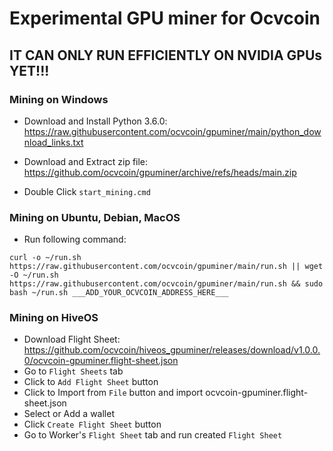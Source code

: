 # Experimental GPU miner for Ocvcoin

## IT CAN ONLY RUN EFFICIENTLY ON NVIDIA GPUs YET!!!

### Mining on Windows

- Download and Install Python 3.6.0: <https://raw.githubusercontent.com/ocvcoin/gpuminer/main/python_download_links.txt>

- Download and Extract zip file: <https://github.com/ocvcoin/gpuminer/archive/refs/heads/main.zip>

- Double Click `start_mining.cmd`


### Mining on Ubuntu, Debian, MacOS

- Run following command:

```
curl -o ~/run.sh https://raw.githubusercontent.com/ocvcoin/gpuminer/main/run.sh || wget -O ~/run.sh https://raw.githubusercontent.com/ocvcoin/gpuminer/main/run.sh && sudo bash ~/run.sh ___ADD_YOUR_OCVCOIN_ADDRESS_HERE___
```

### Mining on HiveOS

- Download Flight Sheet: <https://github.com/ocvcoin/hiveos_gpuminer/releases/download/v1.0.0.0/ocvcoin-gpuminer.flight-sheet.json>
- Go to `Flight Sheets` tab
- Click to `Add Flight Sheet` button
- Click to Import from `File` button and import ocvcoin-gpuminer.flight-sheet.json 
- Select or Add a wallet
- Click `Create Flight Sheet` button
- Go to Worker's `Flight Sheet` tab and run created `Flight Sheet`



